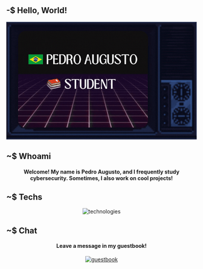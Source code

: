 <!--

Watch out! Big brother is watching you!

-->
## -$ Hello, World!

<div align = "center">
<img alt = "about me" src="https://github.com/HAzCKz/HAzCKz/blob/main/whoami.gif">
</div>

## ~$ Whoami

  <h4 align = "center">Welcome! My name is Pedro Augusto, and I frequently study cybersecurity. Sometimes, I also work on cool projects!</h4>

## ~$ Techs  

<div align = "center">
  <img alt = "technologies" src = "https://skillicons.dev/icons?i=linux,c,cpp,github,html,css,python">
</div>

## ~$ Chat

<div align = "center">
<h4>Leave a message in my guestbook!</h4>
<a href = "https://github.com/HAzCKz/HAzCKz/issues" >
  <img alt = "guestbook" align = "enter" src = "https://www.gifs.cc/guestbook/sign-guestbook-animation.gif"> 
</a>  
</div>
